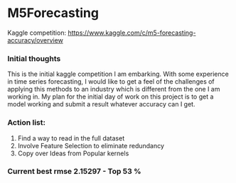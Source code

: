 # M5Forecasting
Kaggle competition: https://www.kaggle.com/c/m5-forecasting-accuracy/overview

### Initial thoughts

This is the initial kaggle competition I am embarking. With some experience in time series forecasting, I would like to get a feel of the challenges of applying this methods to an industry which is different from the one I am working in.
My plan for the initial day of work on this project is to get a model working and submit a result whatever accuracy can I get.


### Action list:

1. Find a way to read in the full dataset
2. Involve Feature Selection to eliminate redundancy
3. Copy over Ideas from Popular kernels


### Current best rmse 2.15297 - Top 53 %